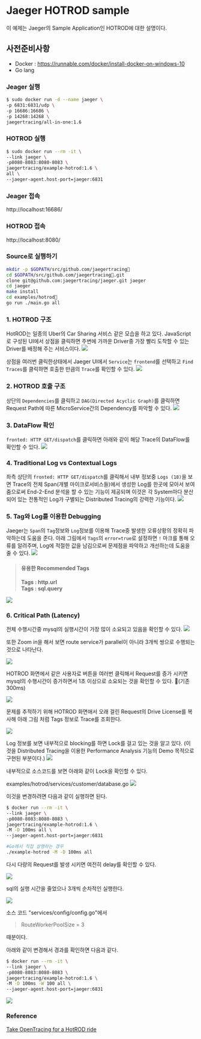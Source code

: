 # Jaeger HOTROD sample 

이 예제는 Jaeger의 Sample Application인 HOTROD에 대한 설명이다.

## 사전준비사항
 - Docker : https://runnable.com/docker/install-docker-on-windows-10
 - Go lang

 ### Jeager 실행
 ```bash
 $ sudo docker run -d --name jaeger \
-p 6831:6831/udp \
-p 16686:16686 \
-p 14268:14268 \
jaegertracing/all-in-one:1.6
```
### HOTROD 실행

```bash
$ sudo docker run --rm -it \
--link jaeger \
-p8080-8083:8080-8083 \
jaegertracing/example-hotrod:1.6 \
all \
--jaeger-agent.host-port=jaeger:6831

```

### Jeager 접속
http://localhost:16686/

### HOTROD 접속 
http://localhost:8080/


### Source로 실행하기
```bash
mkdir -p $GOPATH/src/github.com/jaegertracing
cd $GOPATH/src/github.com/jaegertracing.git
clone git@github.com:jaegertracing/jaeger.git jaeger
cd jaeger
make install
cd examples/hotrod
go run ./main.go all
```

### 1. HOTROD 구조
HotROD는 일종의 Uber의 Car Sharing 서비스 같은 모습을 하고 있다. 
JavaScript로 구성된 UI에서 상점을 클릭하면 주변에 가까운 Driver중 가장 빨리 도착할 수 있는 Driver를 배정해 주는 서비스이다. 
![](images/HR-1.png)

상점을 여러번 클릭한상태에서 Jaeger UI에서 `Service`는 `frontend`를 선택하고 `Find Traces`를 클릭하면 호출한 만큼의 `Trace`를 확인할 수 있다. 
![](images/HR-2.png)


### 2. HOTROD 호출 구조
상단의 `Dependencies`를 클릭하고 `DAG(Directed Acyclic Graph)`를 클릭하면 Request Path에 따른 MicroService간의 Dependency를 파악할 수 있다. 
![](images/HR-3.png)


### 3. DataFlow 확인
`fronted: HTTP GET/dispatch`를 클릭하면 아래와 같이 해당 Trace의 DataFlow를 확인할 수 있다. 
![](images/HR-4.png)


### 4. Traditional Log vs Contextual Logs
좌측 상단의 `fronted: HTTP GET/dispatch`를 클릭해서 내부 정보중 `Logs (18)`을 보면 Trace의 전체 Span(개별 마이크로서비스들)에서 생성한 Log를 한곳에 모아서 보여줌으로써 End-2-End 분석을 할 수 있는 기능이 제공되며 이것은 각 System마다 분산되어 있는 전통적인 Log가 구별되는 Distributed Tracing의 강력한 기능이다. 
![](images/HR-5.png)

### 5. Tag와 Log를 이용한 Debugging
Jaeger는 `Span`의 `Tag`정보와 `Log`정보를 이용해 Trace중 발생한 오류상황의 정확히 파악하는데 도움을 준다. 
아래 그림에서 `Tags`의 `error=true`로 설정하면 `!` 마크를 통해 오류를 알려주며, Log에 적절한 값을 남김으로써 문제점을 파악하고 개선하는데 도움을 줄 수 있다. 
![](images/HR-6.png)

>#### 유용한 Recommended Tags
>**Tags : http.url**  
>**Tags : sql.query**


![](images/HR-7.png)


### 6. Critical Path (Latency)
전체 수행시간중 mysql의 실행시간이 가장 많이 소요되고 있음을 확인할 수 있다.
![](images/HR-8.png)

또한 Zoom in을 해서 보면 route service가 parallel이 아니라 3개씩 쌍으로 수행되는 것으로 나타난다. 

![](images/HR-9.png)

HOTROD 화면에서 같은 사용자로 버튼을 여러번 클릭해서 Request를 증가 시키면 mysql의 수행시간이 증가하면서 1초 이상으로 소요되는 것을 확인할 수 있다. (기존 300ms) 

![](images/HR-10.png)

문제를 추적하기 위해 HOTROD 화면애서 오래 걸린 Request의 Drive License를 복사해 아래 그림 처럼 Tags 정보로 Trace를 조회한다. 

![](images/HR-11.png)


Log 정보를 보면 내부적으로 blocking를 하면 Lock를 걸고 있는 것을 알고 있다. 
(이것을 Distributed Tracing을 이용한 Performance Analysis 기능의 Demo 목적으로 구현된 부분이다.)
![](images/HR-12.png)


내부적으로 소스코드를 보면 아래와 같이 Lock을 확인할 수 있다. 

examples/hotrod/services/customer/database.go
![](images/HR-13.png)

이것을 변경하려면 다음과 같이 실행하면 된다. 
```bash
$ docker run --rm -it \
--link jaeger \
-p8080-8083:8080-8083 \
jaegertracing/example-hotrod:1.6 \
-M -D 100ms all \
--jaeger-agent.host-port=jaeger:6831
```

```bash
#Go에서 직접 살행하는 경우
./example-hotrod -M -D 100ms all
```


다시 다량의 Request를
발생 시키면 여전히 delay를 확인할 수 있다.

![](images/HR-14.png)

sql의 실행 시간을 줄었으나 3개씩 순차적인 실행한다. 

![](images/HR-15.png)

소스 코드 "services/config/config.go"에서 

> RouteWorkerPoolSize = 3

때분이다.

아래와 같이 변경해서 경과를 확인하면 다음과 같다. 

```bash
$ docker run --rm -it \
--link jaeger \
-p8080-8083:8080-8083 \
jaegertracing/example-hotrod:1.6 \
-M -D 100ms -W 100 all \
--jaeger-agent.host-port=jaeger:6831
```

![](images/HR-16.png)

### Reference
[Take OpenTracing for a HotROD ride](https://medium.com/opentracing/take-opentracing-for-a-hotrod-ride-f6e3141f7941)

